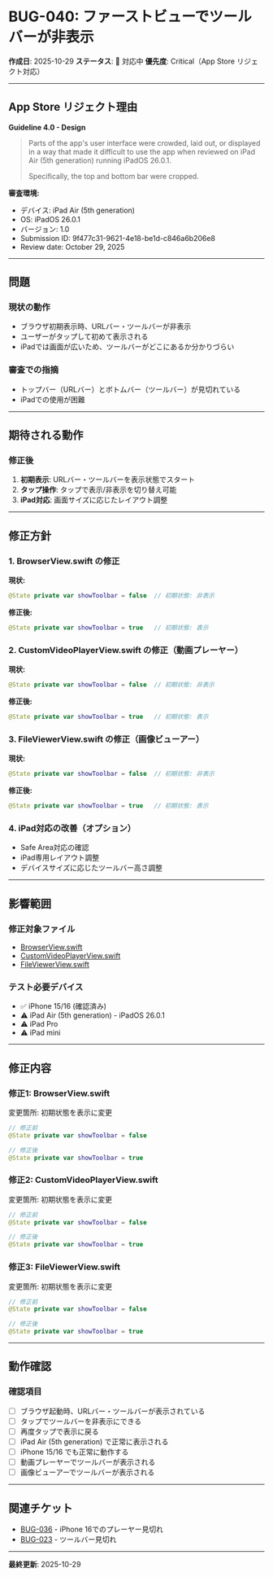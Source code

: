 # BUG-040: ファーストビューでツールバーが非表示

**作成日**: 2025-10-29
**ステータス**: 🔴 対応中
**優先度**: Critical（App Store リジェクト対応）

---

## App Store リジェクト理由

**Guideline 4.0 - Design**

> Parts of the app's user interface were crowded, laid out, or displayed in a way that made it difficult to use the app when reviewed on iPad Air (5th generation) running iPadOS 26.0.1.
>
> Specifically, the top and bottom bar were cropped.

**審査環境:**
- デバイス: iPad Air (5th generation)
- OS: iPadOS 26.0.1
- バージョン: 1.0
- Submission ID: 9f477c31-9621-4e18-be1d-c846a6b206e8
- Review date: October 29, 2025

---

## 問題

### 現状の動作
- ブラウザ初期表示時、URLバー・ツールバーが非表示
- ユーザーがタップして初めて表示される
- iPadでは画面が広いため、ツールバーがどこにあるか分かりづらい

### 審査での指摘
- トップバー（URLバー）とボトムバー（ツールバー）が見切れている
- iPadでの使用が困難

---

## 期待される動作

### 修正後
1. **初期表示**: URLバー・ツールバーを表示状態でスタート
2. **タップ操作**: タップで表示/非表示を切り替え可能
3. **iPad対応**: 画面サイズに応じたレイアウト調整

---

## 修正方針

### 1. BrowserView.swift の修正

**現状:**
```swift
@State private var showToolbar = false  // 初期状態: 非表示
```

**修正後:**
```swift
@State private var showToolbar = true   // 初期状態: 表示
```

### 2. CustomVideoPlayerView.swift の修正（動画プレーヤー）

**現状:**
```swift
@State private var showToolbar = false  // 初期状態: 非表示
```

**修正後:**
```swift
@State private var showToolbar = true   // 初期状態: 表示
```

### 3. FileViewerView.swift の修正（画像ビューアー）

**現状:**
```swift
@State private var showToolbar = false  // 初期状態: 非表示
```

**修正後:**
```swift
@State private var showToolbar = true   // 初期状態: 表示
```

### 4. iPad対応の改善（オプション）

- Safe Area対応の確認
- iPad専用レイアウト調整
- デバイスサイズに応じたツールバー高さ調整

---

## 影響範囲

### 修正対象ファイル
- [BrowserView.swift](../../VanishBrowser/VanishBrowser/Views/BrowserView.swift)
- [CustomVideoPlayerView.swift](../../VanishBrowser/VanishBrowser/Views/CustomVideoPlayerView.swift)
- [FileViewerView.swift](../../VanishBrowser/VanishBrowser/Views/FileViewerView.swift)

### テスト必要デバイス
- ✅ iPhone 15/16 (確認済み)
- ⚠️ iPad Air (5th generation) - iPadOS 26.0.1
- ⚠️ iPad Pro
- ⚠️ iPad mini

---

## 修正内容

### 修正1: BrowserView.swift

変更箇所: 初期状態を表示に変更

```swift
// 修正前
@State private var showToolbar = false

// 修正後
@State private var showToolbar = true
```

### 修正2: CustomVideoPlayerView.swift

変更箇所: 初期状態を表示に変更

```swift
// 修正前
@State private var showToolbar = false

// 修正後
@State private var showToolbar = true
```

### 修正3: FileViewerView.swift

変更箇所: 初期状態を表示に変更

```swift
// 修正前
@State private var showToolbar = false

// 修正後
@State private var showToolbar = true
```

---

## 動作確認

### 確認項目
- [ ] ブラウザ起動時、URLバー・ツールバーが表示されている
- [ ] タップでツールバーを非表示にできる
- [ ] 再度タップで表示に戻る
- [ ] iPad Air (5th generation) で正常に表示される
- [ ] iPhone 15/16 でも正常に動作する
- [ ] 動画プレーヤーでツールバーが表示される
- [ ] 画像ビューアーでツールバーが表示される

---

## 関連チケット

- [BUG-036](completed/BUG-036-custom-player-cutoff-iphone16.md) - iPhone 16でのプレーヤー見切れ
- [BUG-023](completed/BUG-023-toolbar-cutoff-iphone16.md) - ツールバー見切れ

---

**最終更新**: 2025-10-29
